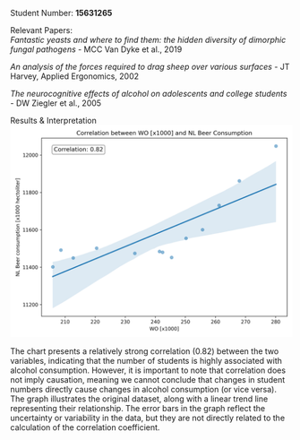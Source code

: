 Student Number: **15631265**

Relevant Papers: <br>
*Fantastic yeasts and where to find them: the hidden diversity of dimorphic fungal pathogens* - MCC Van Dyke et al., 2019

*An analysis of the forces required to drag sheep over various surfaces* - JT Harvey, Applied Ergonomics, 2002

*The neurocognitive effects of alcohol on adolescents and college students* - DW Ziegler et al., 2005 

Results & Interpretation
![image info](./chart.png)

The chart presents a relatively strong correlation (0.82) between the two variables, indicating that the number of students is highly associated with alcohol consumption. However, it is important to note that correlation does not imply causation, meaning we cannot conclude that changes in student numbers directly cause changes in alcohol consumption (or vice versa). The graph illustrates the original dataset, along with a linear trend line representing their relationship. The error bars in the graph reflect the uncertainty or variability in the data, but they are not directly related to the calculation of the correlation coefficient.